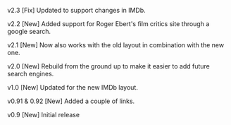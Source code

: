v2.3
[Fix] Updated to support changes in IMDb.

v2.2
[New] Added support for Roger Ebert's film critics site through a google search.

v2.1
[New] Now also works with the old layout in combination with the new one.

v2.0
[New] Rebuild from the ground up to make it easier to add future search engines.

v1.0
[New] Updated for the new IMDb layout.

v0.91 & 0.92
[New] Added a couple of links.

v0.9
[New] Initial release